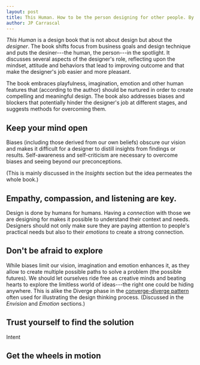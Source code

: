 ```yaml
---
layout: post
title: This Human. How to be the person designing for other people. By Melis Senova, PhD.
author: JP Carrascal
---
```


_This Human_ is a design book that is not about design but about the _designer_. The book shifts focus from business goals and design technique and puts the desiner---the human, the person---in the spotlight.
It discusses several aspects of the designer's role, reflecting upon the mindset, attitude and behaviors that lead to improving outcome and that make the designer's job easier and more pleasant.

The book embraces playfulness, imagination, emotion and other human features that (according to the author) should be nurtured in order to create compelling and meaningful design. The book also addresses biases and blockers that potentially hinder the designer's job at different stages, and suggests methods for overcoming them.

## Keep your mind open

Biases (including those derived from our own beliefs) obscure our vision and makes it difficult for a designer to distill insights from findings or results. Self-awareness and self-criticism are necessary to overcome biases and seeing beyond our preconceptions.

(This is mainly discussed in the _Insights_ section but the idea permeates the whole book.)

## Empathy, compassion, and listening are key.

Design is done by humans for humans. Having a _connection_ with those we are designing for makes it possible to understand their context and needs. Designers should not only make sure they are paying attention to people's practical needs but also to their _emotions_ to create a strong connection. 

## Don't be afraid to explore

While biases limit our vision, imagination and emotion enhances it, as they allow to create multiple possible paths to solve a problem (the possible futures). We should let ourselves ride free as creative minds and beating hearts to explore the limitless world of ideas---the right one could be hiding anywhere. This is alike the Diverge phase in the [converge-diverge pattern](https://www.designcouncil.org.uk/sites/default/files/asset/document/ElevenLessons_Design_Council%20(2).pdf, "A study of the design process") often used for illustrating the design thinking process.
(Discussed in the _Envision_ and _Emotion_ sections.)

## Trust yourself to find the solution

Intent

## Get the wheels in motion

